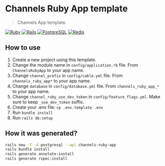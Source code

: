 # Channels Ruby App template

> Channels App template.

[![Ruby][ruby-badge]][ruby-url]
[![Rails][rails-badge]][rails-url]
[![PostgreSQL][psql-badge]][psql-url]
[![Redis][redis-badge]][redis-url]

## How to use

1. Create a new project using this template.
2. Change the module name in `config/application.rb` file. From `ChannelsRubyApp` to your app name.
3. Change `channel_prefix` in `config/cable.yml` file. From `channels_ruby_app*` to your app name.
4. Change `database` in `config/database.yml` file. From `channels_ruby_app_*` to your app name.
5. Change `channel_ruby_use_dev_token` in `config/feature_flags.yml`. Make sure to keep `_use_dev_token` suffix.
6. Create your .env file: `cp .env.template .env`
7. Run `bundle install`
8. Run `rails db:setup`

## How it was generated?

```bash
rails new -T -d postgresql --api channels-ruby-app
rails bundle install
rails generate annotate:install
rails generate rspec:install
```

<!-- Links -->
[ruby-badge]: https://img.shields.io/badge/ruby-3.1-blue?style=flat&logo=ruby&logoColor=CC342D&labelColor=white
[ruby-url]: https://www.ruby-lang.org/en/
[rails-badge]: https://img.shields.io/badge/rails-7.0-blue?style=flat&logo=ruby-on-rails&logoColor=CC0000&labelColor=white
[rails-url]: https://rubyonrails.org/
[psql-badge]: https://img.shields.io/badge/PostgreSQL-14-blue?style=flat&logo=postgresql&logoColor=336791&labelColor=white
[psql-url]: https://www.postgresql.org/download/
[redis-badge]: https://img.shields.io/badge/redis-6-blue?style=flat&logo=redis&logoColor=DC382D&labelColor=white
[redis-url]: https://redis.io/topics/quickstart
